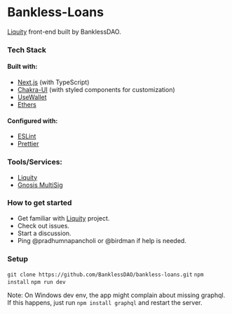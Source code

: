 # Bankless-Loans

[Liquity](https://www.liquity.org/) front-end built by BanklessDAO.

### Tech Stack
#### Built with:
- [Next.js](https://nextjs.org/) (with TypeScript)
- [Chakra-UI](https://chakra-ui.com/) (with styled components for customization)
- [UseWallet](https://www.npmjs.com/package/use-wallet)
- [Ethers](https://docs.ethers.io/v5/)

#### Configured with:
- [ESLint](https://eslint.org/)
- [Prettier](https://prettier.io/)

### Tools/Services:
- [Liquity](https://www.liquity.org/)
- [Gnosis MultiSig](https://gnosis-safe.io/)

### How to get started

- Get familiar with [Liquity](https://www.liquity.org/) project.
- Check out issues.
- Start a discussion.
- Ping @pradhumnapancholi or @birdman if help is needed.

### Setup

`git clone https://github.com/BanklessDAO/bankless-loans.git`
`npm install`
`npm run dev`

Note: On Windows dev env, the app might complain about missing graphql. If this happens, just run `npm install graphql` and restart the server.